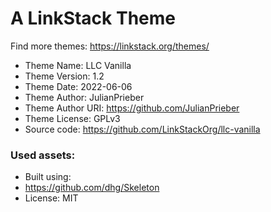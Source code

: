 # A LinkStack Theme
Find more themes: https://linkstack.org/themes/
                                                                                                                                                                         
*	Theme Name: LLC Vanilla
*	Theme Version: 1.2
*	Theme Date: 2022-06-06
*	Theme Author: JulianPrieber
*	Theme Author URI: https://github.com/JulianPrieber
*	Theme License: GPLv3
*	Source code: https://github.com/LinkStackOrg/llc-vanilla


### Used assets:
* Built using:
* https://github.com/dhg/Skeleton
* License: MIT
